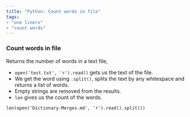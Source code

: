 ```yaml
---
title: "Python: Count words in file"
tags:
- "one liners"
- "count words"
---
```


### Count words in file

Returns the number of words in a text file, 

- `open('test.txt', 'r').read()` gets us the text of the file. 
- We get the word using `.split()`, splits the text by any whitespace and returns a list of words. 
- Empty strings are removed from the results.
- `len` gives us the count of the words.

```
len(open('Dictionary-Merges.md', 'r').read().split())
```

